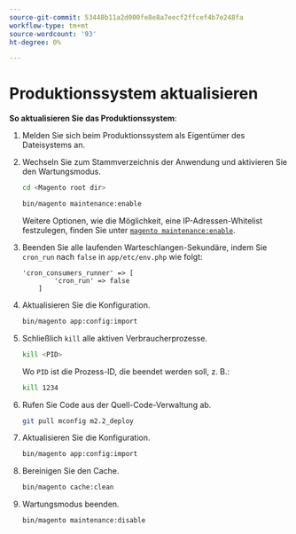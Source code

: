 ```yaml
---
source-git-commit: 53448b11a2d000fe8e8a7eecf2ffcef4b7e248fa
workflow-type: tm+mt
source-wordcount: '93'
ht-degree: 0%

---
```

# Produktionssystem aktualisieren

**So aktualisieren Sie das Produktionssystem**:

1. Melden Sie sich beim Produktionssystem als Eigentümer des Dateisystems an.
1. Wechseln Sie zum Stammverzeichnis der Anwendung und aktivieren Sie den Wartungsmodus.

   ```bash
   cd <Magento root dir>
   ```

   ```bash
   bin/magento maintenance:enable
   ```

   Weitere Optionen, wie die Möglichkeit, eine IP-Adressen-Whitelist festzulegen, finden Sie unter [`magento maintenance:enable`](https://devdocs.magento.com/guides/v2.4/install-gde/install/cli/install-cli-subcommands-maint.html).

1. Beenden Sie alle laufenden Warteschlangen-Sekundäre, indem Sie `cron_run` nach `false` in `app/etc/env.php` wie folgt:

   ```php?start_inline=1
   'cron_consumers_runner' => [
           'cron_run' => false
       ]
   ```

1. Aktualisieren Sie die Konfiguration.

   ```bash
   bin/magento app:config:import
   ```

1. Schließlich `kill` alle aktiven Verbraucherprozesse.

   ```bash
   kill <PID>
   ```

   Wo `PID` ist die Prozess-ID, die beendet werden soll, z. B.:

   ```bash
   kill 1234
   ```

1. Rufen Sie Code aus der Quell-Code-Verwaltung ab.

   ```bash
   git pull mconfig m2.2_deploy
   ```

1. Aktualisieren Sie die Konfiguration.

   ```bash
   bin/magento app:config:import
   ```

1. Bereinigen Sie den Cache.

   ```bash
   bin/magento cache:clean
   ```

1. Wartungsmodus beenden.

   ```bash
   bin/magento maintenance:disable
   ```
